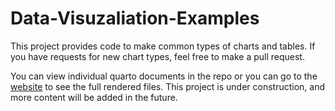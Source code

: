 # Data-Visuzaliation-Examples

This project provides code to make common types of charts and tables. If you have requests for new chart types, feel free to make a pull request.

You can view individual quarto documents in the repo or you can go to the [website](https://san-mateo-county-health-epidemiology.github.io/Data-Visualization-Examples/) to see the full rendered files. This project is under construction, and more content will be added in the future.
